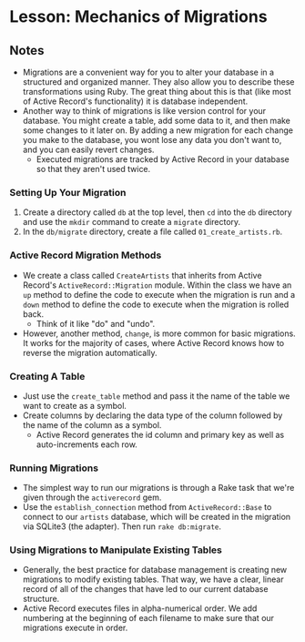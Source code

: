 # Lesson: Mechanics of Migrations

## Notes

- Migrations are a convenient way for you to alter your database in a structured and organized manner. They also allow you to describe these transformations using Ruby. The great thing about this is that (like most of Active Record's functionality) it is database independent.
- Another way to think of migrations is like version control for your database. You might create a table, add some data to it, and then make some changes to it later on. By adding a new migration for each change you make to the database, you wont lose any data you don't want to, and you can easily revert changes.
  - Executed migrations are tracked by Active Record in your database so that they aren't used twice.

### Setting Up Your Migration

1. Create a directory called `db` at the top level, then `cd` into the `db` directory and use the `mkdir` command to create a `migrate` directory.
2. In the `db/migrate` directory, create a file called `01_create_artists.rb`.

### Active Record Migration Methods

- We create a class called `CreateArtists` that inherits from Active Record's `ActiveRecord::Migration` module. Within the class we have an `up` method to define the code to execute when the migration is run and a `down` method to define the code to execute when the migration is rolled back.
  - Think of it like "do" and "undo".
- However, another method, `change`, is more common for basic migrations. It works for the majority of cases, where Active Record knows how to reverse the migration automatically.

### Creating A Table

- Just use the `create_table` method and pass it the name of the table we want to create as a symbol.
- Create columns by declaring the data type of the column followed by the name of the column as a symbol.
  - Active Record generates the id column and primary key as well as auto-increments each row.

### Running Migrations

- The simplest way to run our migrations is through a Rake task that we're given through the `activerecord` gem.
- Use the `establish_connection` method from `ActiveRecord::Base` to connect to our `artists` database, which will be created in the migration via SQLite3 (the adapter). Then run `rake db:migrate`.

### Using Migrations to Manipulate Existing Tables

- Generally, the best practice for database management is creating new migrations to modify existing tables. That way, we have a clear, linear record of all of the changes that have led to our current database structure.
- Active Record executes files in alpha-numerical order. We add numbering at the beginning of each filename to make sure that our migrations execute in order.